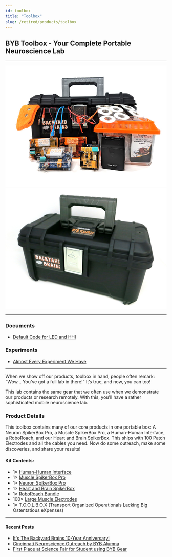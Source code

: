 ```yaml
---
id: toolbox
title: "Toolbox"
slug: /retired/products/toolbox
---
```


## BYB Toolbox - Your Complete Portable Neuroscience Lab

---

![BYB Toolbox - Open](./img/toolbox_new_large.jpg)
![Toolbox Contents](./img/toolbox_closed_big.jpg)

---

### Documents

- [Default Code for LED and HHI](https://backyardbrains.com/experiments/files/led_strip_ino_HHI.zip)

### Experiments

- [Almost Every Experiment We Have](/experiments/)

---

When we show off our products, toolbox in hand, people often remark:  
“Wow… You’ve got a full lab in there!” It’s true, and now, you can too!

This lab contains the same gear that we often use when we demonstrate our products or research remotely. With this, you’ll have a rather sophisticated mobile neuroscience lab.

### Product Details

This toolbox contains many of our core products in one portable box:
A Neuron SpikerBox Pro, a Muscle SpikerBox Pro, a Human-Human Interface, a RoboRoach, and our Heart and Brain SpikerBox. This ships with 100 Patch Electrodes and all the cables you need. Now do some outreach, make some discoveries, and share your results!

#### Kit Contents:

- 1× [Human-Human Interface](HHI)  
- 1× [Muscle SpikerBox Pro](muscleSpikerboxPro)  
- 1× [Neuron SpikerBox Pro](NeuronSpikerboxPro)  
- 1× [Heart and Brain SpikerBox](heartAndBrainSpikerBox)  
- 1× [RoboRoach Bundle](RoboRoach)  
- 100× [Large Muscle Electrodes](emglargeelectrodes)  
- 1× T.O.O.L.B.O.X (Transport Organized Operationals Lacking Big Ostentatious eXpenses)

---

#### Recent Posts

- [It's The Backyard Brains 10-Year Anniversary!](http://blog.backyardbrains.com/?p=4906)
- [Cincinnati Neuroscience Outreach by BYB Alumna](http://blog.backyardbrains.com/?p=4870)
- [First Place at Science Fair for Student using BYB Gear](http://blog.backyardbrains.com/?p=4861)
